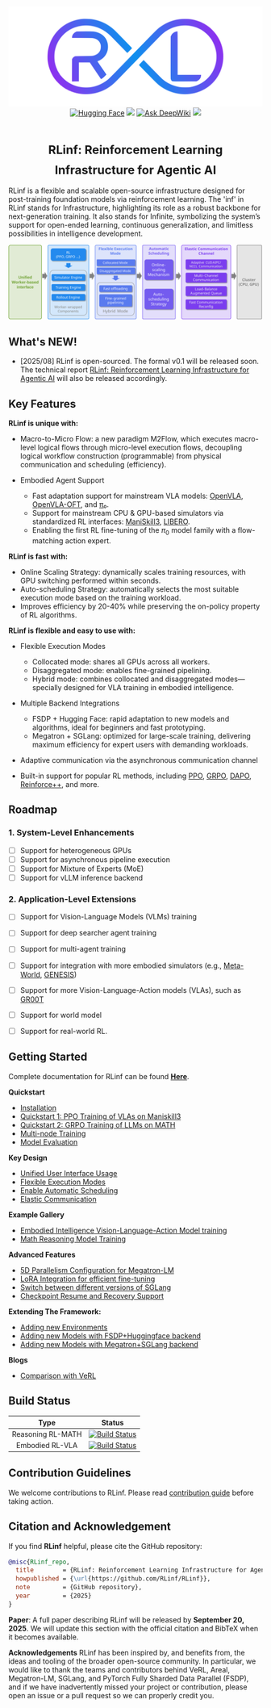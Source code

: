 <div align="center">
  <img src="docs/source/_static/svg/logo_white.svg" alt="RLinf-logo" width="600"/>
</div>


<div align="center">
<!-- <a href="TODO"><img src="https://img.shields.io/badge/arXiv-Paper-red?logo=arxiv"></a> -->
<a href="https://huggingface.co/RLinf"><img src="https://img.shields.io/badge/HuggingFace-yellow?logo=huggingface&logoColor=white" alt="Hugging Face"></a>
<a href="https://rlinf.readthedocs.io/en/latest/"><img src="https://img.shields.io/badge/Documentation-Purple?color=8A2BE2&logo=readthedocs"></a>
<a href="https://deepwiki.com/RLinf/RLinf"><img src="https://img.shields.io/badge/Ask%20DeepWiki-1DA1F2?logo=databricks&logoColor=white&color=00ADEF" alt="Ask DeepWiki"></a>
<a href="https://github.com/user-attachments/assets/e4443113-73e5-4b28-aaa7-7af61172eddd"><img src="https://img.shields.io/badge/微信-green?logo=wechat&amp"></a>
</div>

<h1 align="center">
  <sub>RLinf: Reinforcement Learning Infrastructure for Agentic AI</sub>
</h1>

RLinf is a flexible and scalable open-source infrastructure designed for post-training foundation models via reinforcement learning. The 'inf' in RLinf stands for Infrastructure, highlighting its role as a robust backbone for next-generation training. It also stands for Infinite, symbolizing the system’s support for open-ended learning, continuous generalization, and limitless possibilities in intelligence development.


<div align="center">
  <img src="docs/source/_static/svg/overview.svg" alt="RLinf-overview"/>
</div>

## What's NEW!
- [2025/08] RLinf is open-sourced. The formal v0.1 will be released soon. The technical report [RLinf: Reinforcement Learning Infrastructure for Agentic AI]() will also be released accordingly. 

## Key Features


**RLinf is unique with:**
- Macro-to-Micro Flow: a new paradigm M2Flow, which executes macro-level logical flows through micro-level execution flows, decoupling logical workflow construction (programmable) from physical communication and scheduling (efficiency).

- Embodied Agent Support
  - Fast adaptation support for mainstream VLA models: [OpenVLA](https://github.com/openvla/openvla), [OpenVLA-OFT](https://github.com/moojink/openvla-oft), and [π₀](https://github.com/Physical-Intelligence/openpi).
  - Support for mainstream CPU & GPU-based simulators via standardized RL interfaces: [ManiSkill3](https://github.com/haosulab/ManiSkill), [LIBERO](https://github.com/Lifelong-Robot-Learning/LIBERO).
  - Enabling the first RL fine-tuning of the $\pi_0$ model family with a flow-matching action expert.

**RLinf is fast with:**

- Online Scaling Strategy: dynamically scales training resources, with GPU switching performed within seconds.
- Auto-scheduling Strategy: automatically selects the most suitable execution mode based on the training workload.
- Improves efficiency by 20-40% while preserving the on-policy property of RL algorithms.

**RLinf is flexible and easy to use with:**

- Flexible Execution Modes

  - Collocated mode: shares all GPUs across all workers.
  - Disaggregated mode: enables fine-grained pipelining.
  - Hybrid mode: combines collocated and disaggregated modes—specially designed for VLA training in embodied intelligence.

- Multiple Backend Integrations

  - FSDP + Hugging Face: rapid adaptation to new models and algorithms, ideal for beginners and fast prototyping.
  - Megatron + SGLang: optimized for large-scale training, delivering maximum efficiency for expert users with demanding workloads.

- Adaptive communication via the asynchronous communication channel

- Built-in support for popular RL methods, including [PPO](https://arxiv.org/abs/1707.06347), [GRPO](https://arxiv.org/abs/2402.03300), [DAPO](https://arxiv.org/abs/2503.14476), [Reinforce++](https://arxiv.org/abs/2501.03262), and more.


## Roadmap

### 1. System-Level Enhancements
- [ ] Support for heterogeneous GPUs  
- [ ] Support for asynchronous pipeline execution  
- [ ] Support for Mixture of Experts (MoE)  
- [ ] Support for vLLM inference backend

### 2. Application-Level Extensions
- [ ] Support for Vision-Language Models (VLMs) training  
- [ ] Support for deep searcher agent training  
- [ ] Support for multi-agent training  
- [ ] Support for integration with more embodied simulators (e.g., [Meta-World](https://github.com/Farama-Foundation/Metaworld), [GENESIS](https://github.com/Genesis-Embodied-AI/Genesis))  
- [ ] Support for more Vision-Language-Action models (VLAs), such as [GR00T](https://github.com/NVIDIA/Isaac-GR00T)
- [ ] Support for world model   
- [ ] Support for real-world RL.


## Getting Started 

Complete documentation for RLinf can be found [**Here**](https://rlinf.readthedocs.io/en/latest/).

**Quickstart**

  - [Installation](https://rlinf.readthedocs.io/en/latest/rst_source/start/installation.html)
  - [Quickstart 1: PPO Training of VLAs on Maniskill3](https://rlinf.readthedocs.io/en/latest/rst_source/start/vla.html)
  - [Quickstart 2: GRPO Training of LLMs on MATH](https://rlinf.readthedocs.io/en/latest/rst_source/start/llm.html)
  - [Multi-node Training](https://rlinf.readthedocs.io/en/latest/rst_source/start/distribute.html)
  - [Model Evaluation](https://rlinf.readthedocs.io/en/latest/rst_source/start/eval.html)

**Key Design**
  - [Unified User Interface Usage](https://rlinf.readthedocs.io/en/latest/rst_source/tutorials/user/index.html)
  - [Flexible Execution Modes](https://rlinf.readthedocs.io/en/latest/rst_source/tutorials/mode/index.html)
  - [Enable Automatic Scheduling](https://rlinf.readthedocs.io/en/latest/rst_source/tutorials/scheduler/index.html)
  - [Elastic Communication](https://rlinf.readthedocs.io/en/latest/rst_source/tutorials/communication/index.html)

**Example Gallery**

  - [Embodied Intelligence Vision-Language-Action Model training](https://rlinf.readthedocs.io/en/latest/rst_source/examples/embodied.html)
  - [Math Reasoning Model Training](https://rlinf.readthedocs.io/en/latest/rst_source/examples/reasoning.html)

**Advanced Features**

  - [5D Parallelism Configuration for Megatron-LM](https://rlinf.readthedocs.io/en/latest/rst_source/tutorials/advance/5D.html)
  - [LoRA Integration for efficient fine-tuning](https://rlinf.readthedocs.io/en/latest/rst_source/tutorials/advance/lora.html)
  - [Switch between different versions of SGLang](https://rlinf.readthedocs.io/en/latest/rst_source/tutorials/advance/version.html)
  - [Checkpoint Resume and Recovery Support](https://rlinf.readthedocs.io/en/latest/rst_source/tutorials/advance/resume.html)

**Extending The Framework:**

  - [Adding new Environments](https://rlinf.readthedocs.io/en/latest/rst_source/tutorials/extend/new_env.html)
  - [Adding new Models with FSDP+Huggingface backend](https://rlinf.readthedocs.io/en/latest/rst_source/tutorials/extend/new_model_fsdp.html)
  - [Adding new Models with Megatron+SGLang backend](https://rlinf.readthedocs.io/en/latest/rst_source/tutorials/extend/new_model_megatron.html)

**Blogs**

  - [Comparison with VeRL](https://rlinf.readthedocs.io/en/latest/rst_source/blog/compare_with_verl.html)

## Build Status

| Type             | Status |
| :--------------: | :----: |
| Reasoning RL-MATH | [![Build Status](https://github.com/RLinf/RLinf/actions/workflows/math_e2e.yml/badge.svg)](https://github.com/RLinf/RLinf/actions/workflows/math_e2e.yml) |
| Embodied RL-VLA   | [![Build Status](https://github.com/RLinf/RLinf/actions/workflows/embodied_e2e.yml/badge.svg)](https://github.com/RLinf/RLinf/actions/workflows/embodied_e2e.yml) |


## Contribution Guidelines
We welcome contributions to RLinf. Please read [contribution guide](https://rlinf.readthedocs.io/en/latest/index.html#contribution-guidelines) before taking action.

## Citation and Acknowledgement

If you find **RLinf** helpful, please cite the GitHub repository:

```bibtex
@misc{RLinf_repo,
  title        = {RLinf: Reinforcement Learning Infrastructure for Agentic AI},
  howpublished = {\url{https://github.com/RLinf/RLinf}},
  note         = {GitHub repository},
  year         = {2025}
}
```

**Paper**: A full paper describing RLinf will be released by **September 20, 2025**. We will update this section with the official citation and BibTeX when it becomes available.

**Acknowledgements**
RLinf has been inspired by, and benefits from, the ideas and tooling of the broader open-source community.
In particular, we would like to thank the teams and contributors behind VeRL, Areal, Megatron-LM, SGLang, and PyTorch Fully Sharded Data Parallel (FSDP), and if we have inadvertently missed your project or contribution, please open an issue or a pull request so we can properly credit you.